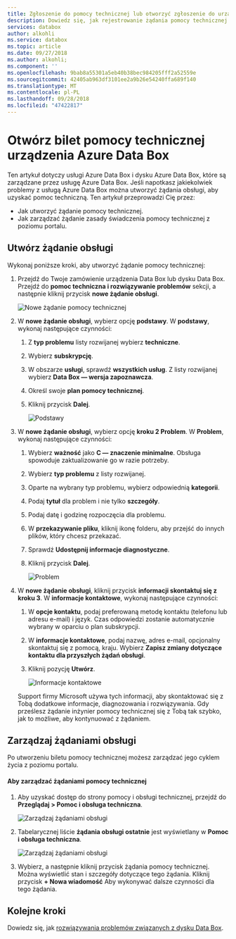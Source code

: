```yaml
---
title: Zgłoszenie do pomocy technicznej lub otworzyć zgłoszenie do urządzenia Azure Data Box | Dokumentacja firmy Microsoft
description: Dowiedz się, jak rejestrowanie żądania pomocy technicznej w przypadku problemów związanych z usługi Data Box lub dysku Data Box.
services: databox
author: alkohli
ms.service: databox
ms.topic: article
ms.date: 09/27/2018
ms.author: alkohli;
ms.component: ''
ms.openlocfilehash: 9bab8a55301a5eb40b38bec984205fff2a52559e
ms.sourcegitcommit: 42405ab963df3101ee2a9b26e54240ffa689f140
ms.translationtype: MT
ms.contentlocale: pl-PL
ms.lasthandoff: 09/28/2018
ms.locfileid: "47422817"
---
```

# <a name="open-a-support-ticket-for-azure-data-box"></a>Otwórz bilet pomocy technicznej urządzenia Azure Data Box 

Ten artykuł dotyczy usługi Azure Data Box i dysku Azure Data Box, które są zarządzane przez usługę Azure Data Box. Jeśli napotkasz jakiekolwiek problemy z usługą Azure Data Box można utworzyć żądania obsługi, aby uzyskać pomoc techniczną. Ten artykuł przeprowadzi Cię przez:

* Jak utworzyć żądanie pomocy technicznej.
* Jak zarządzać żądanie zasady świadczenia pomocy technicznej z poziomu portalu.

## <a name="create-a-support-request"></a>Utwórz żądanie obsługi

Wykonaj poniższe kroki, aby utworzyć żądanie pomocy technicznej:

1. Przejdź do Twoje zamówienie urządzenia Data Box lub dysku Data Box. Przejdź do **pomoc techniczna i rozwiązywanie problemów** sekcji, a następnie kliknij przycisk **nowe żądanie obsługi**.
     
    ![Nowe żądanie pomocy technicznej](./media/data-box-disk-contact-microsoft-support/data-box-disk-support-request.png)
   
2. W **nowe żądanie obsługi**, wybierz opcję **podstawy**. W **podstawy**, wykonaj następujące czynności:
    
    1. Z **typ problemu** listy rozwijanej wybierz **techniczne**.
    2. Wybierz **subskrypcję**.
    3. W obszarze **usługi**, sprawdź **wszystkich usług**. Z listy rozwijanej wybierz **Data Box — wersja zapoznawcza**. 
    4. Określ swoje **plan pomocy technicznej**.
    5. Kliknij przycisk **Dalej**.

        ![Podstawy](./media/data-box-disk-contact-microsoft-support/data-box-disk-support1.png)

3. W **nowe żądanie obsługi**, wybierz opcję **kroku 2 Problem**. W **Problem**, wykonaj następujące czynności:
    
    1. Wybierz **ważność** jako **C — znaczenie minimalne**. Obsługa spowoduje zaktualizowanie go w razie potrzeby.
    2. Wybierz **typ problemu** z listy rozwijanej.
    3. Oparte na wybrany typ problemu, wybierz odpowiednią **kategorii**.
    4. Podaj **tytuł** dla problem i nie tylko **szczegóły**.
    5. Podaj datę i godzinę rozpoczęcia dla problemu.
    6. W **przekazywanie pliku**, kliknij ikonę folderu, aby przejść do innych plików, który chcesz przekazać.
    7. Sprawdź **Udostępnij informacje diagnostyczne**.
    8. Kliknij przycisk **Dalej**.

       ![Problem](./media/data-box-disk-contact-microsoft-support/data-box-disk-support2.png)

4. W **nowe żądanie obsługi**, kliknij przycisk **informacji skontaktuj się z kroku 3**. W **informacje kontaktowe**, wykonaj następujące czynności:

    1. W **opcje kontaktu**, podaj preferowaną metodę kontaktu (telefonu lub adresu e-mail) i język. Czas odpowiedzi zostanie automatycznie wybrany w oparciu o plan subskrypcji.
    2. W **informacje kontaktowe**, podaj nazwę, adres e-mail, opcjonalny skontaktuj się z pomocą, kraju. Wybierz **Zapisz zmiany dotyczące kontaktu dla przyszłych żądań obsługi**.
    3. Kliknij pozycję **Utwórz**.
   
        ![Informacje kontaktowe](./media/data-box-disk-contact-microsoft-support/data-box-disk-support3.png)   

    Support firmy Microsoft używa tych informacji, aby skontaktować się z Tobą dodatkowe informacje, diagnozowania i rozwiązywania.
Gdy prześlesz żądanie inżynier pomocy technicznej się z Tobą tak szybko, jak to możliwe, aby kontynuować z żądaniem.

## <a name="manage-a-support-request"></a>Zarządzaj żądaniami obsługi

Po utworzeniu biletu pomocy technicznej możesz zarządzać jego cyklem życia z poziomu portalu.

#### <a name="to-manage-your-support-requests"></a>Aby zarządzać żądaniami pomocy technicznej

1. Aby uzyskać dostęp do strony pomocy i obsługi technicznej, przejdź do **Przeglądaj > Pomoc i obsługa techniczna**.

    ![Zarządzaj żądaniami obsługi](./media/data-box-disk-contact-microsoft-support/data-box-disk-manage-support-ticket1.png)   

2. Tabelarycznej liście **żądania obsługi ostatnie** jest wyświetlany w **Pomoc i obsługa techniczna**.

    ![Zarządzaj żądaniami obsługi](./media/data-box-disk-contact-microsoft-support/data-box-disk-manage-support-ticket2.png) 

3. Wybierz, a następnie kliknij przycisk żądania pomocy technicznej. Można wyświetlić stan i szczegóły dotyczące tego żądania. Kliknij przycisk **+ Nowa wiadomość** Aby wykonywać dalsze czynności dla tego żądania.

   
## <a name="next-steps"></a>Kolejne kroki

Dowiedz się, jak [rozwiązywania problemów związanych z dysku Data Box](data-box-disk-troubleshoot.md).
